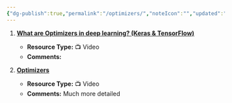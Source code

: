 ```yaml
---
{"dg-publish":true,"permalink":"/optimizers/","noteIcon":"","updated":"2024-05-22T13:58:19.461+05:30"}
---
```



1. [**What are Optimizers in deep learning? (Keras & TensorFlow)**](https://www.youtube.com/watch?v=JhQqquVeCE0&t=148s)
   - **Resource Type:** 📺 Video
   - **Comments:**

2. [**Optimizers**](https://www.youtube.com/watch?v=mdKjMPmcWjY)
   - **Resource Type:** 📺 Video
   - **Comments:** Much more detailed
